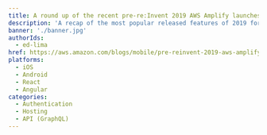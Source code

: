 ```yaml
---
title: A round up of the recent pre-re:Invent 2019 AWS Amplify launches
description: 'A recap of the most popular released features of 2019 for Amplify and AWS AppSync.'
banner: './banner.jpg'
authorIds:
  - ed-lima
href: https://aws.amazon.com/blogs/mobile/pre-reinvent-2019-aws-amplify-launches/
platforms:
  - iOS
  - Android
  - React
  - Angular
categories:
  - Authentication
  - Hosting
  - API (GraphQL)
---
```

